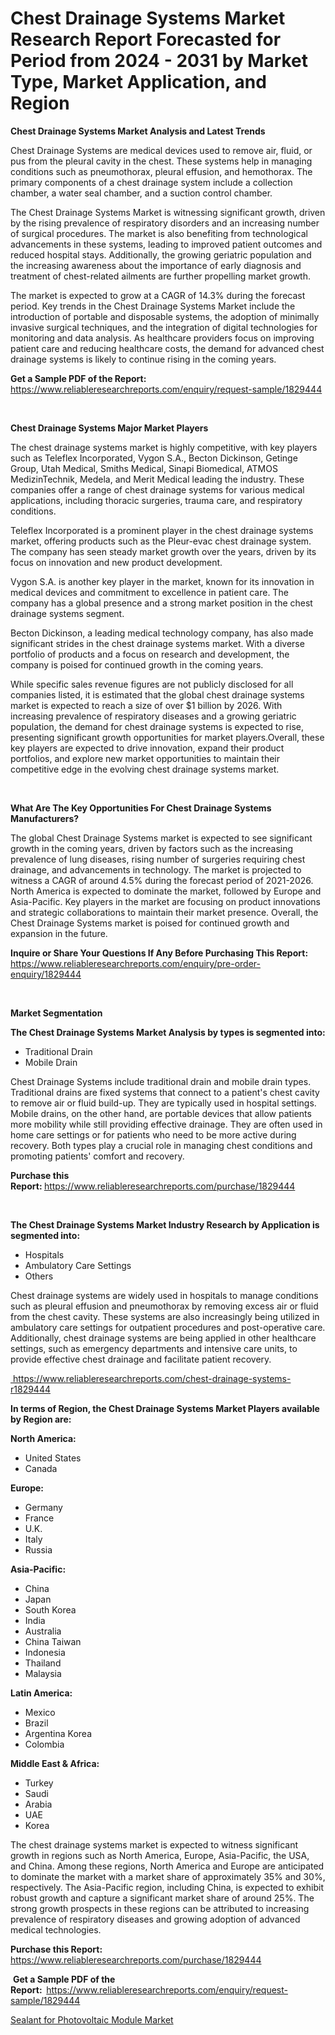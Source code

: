 <p><h1>Chest Drainage Systems Market Research Report Forecasted for Period from 2024 -  2031 by Market Type, Market Application, and Region</h1></p><p><strong>Chest Drainage Systems Market Analysis and Latest Trends</strong></p>
<p><p>Chest Drainage Systems are medical devices used to remove air, fluid, or pus from the pleural cavity in the chest. These systems help in managing conditions such as pneumothorax, pleural effusion, and hemothorax. The primary components of a chest drainage system include a collection chamber, a water seal chamber, and a suction control chamber.</p><p>The Chest Drainage Systems Market is witnessing significant growth, driven by the rising prevalence of respiratory disorders and an increasing number of surgical procedures. The market is also benefiting from technological advancements in these systems, leading to improved patient outcomes and reduced hospital stays. Additionally, the growing geriatric population and the increasing awareness about the importance of early diagnosis and treatment of chest-related ailments are further propelling market growth.</p><p>The market is expected to grow at a CAGR of 14.3% during the forecast period. Key trends in the Chest Drainage Systems Market include the introduction of portable and disposable systems, the adoption of minimally invasive surgical techniques, and the integration of digital technologies for monitoring and data analysis. As healthcare providers focus on improving patient care and reducing healthcare costs, the demand for advanced chest drainage systems is likely to continue rising in the coming years.</p></p>
<p><strong>Get a Sample PDF of the Report:&nbsp;</strong> <a href="https://www.reliableresearchreports.com/enquiry/request-sample/1829444">https://www.reliableresearchreports.com/enquiry/request-sample/1829444</a></p>
<p>&nbsp;</p>
<p><strong>Chest Drainage Systems Major Market Players</strong></p>
<p><p>The chest drainage systems market is highly competitive, with key players such as Teleflex Incorporated, Vygon S.A., Becton Dickinson, Getinge Group, Utah Medical, Smiths Medical, Sinapi Biomedical, ATMOS MedizinTechnik, Medela, and Merit Medical leading the industry. These companies offer a range of chest drainage systems for various medical applications, including thoracic surgeries, trauma care, and respiratory conditions.</p><p>Teleflex Incorporated is a prominent player in the chest drainage systems market, offering products such as the Pleur-evac chest drainage system. The company has seen steady market growth over the years, driven by its focus on innovation and new product development.</p><p>Vygon S.A. is another key player in the market, known for its innovation in medical devices and commitment to excellence in patient care. The company has a global presence and a strong market position in the chest drainage systems segment.</p><p>Becton Dickinson, a leading medical technology company, has also made significant strides in the chest drainage systems market. With a diverse portfolio of products and a focus on research and development, the company is poised for continued growth in the coming years.</p><p>While specific sales revenue figures are not publicly disclosed for all companies listed, it is estimated that the global chest drainage systems market is expected to reach a size of over $1 billion by 2026. With increasing prevalence of respiratory diseases and a growing geriatric population, the demand for chest drainage systems is expected to rise, presenting significant growth opportunities for market players.Overall, these key players are expected to drive innovation, expand their product portfolios, and explore new market opportunities to maintain their competitive edge in the evolving chest drainage systems market.</p></p>
<p>&nbsp;</p>
<p><strong>What Are The Key Opportunities For Chest Drainage Systems Manufacturers?</strong></p>
<p><p>The global Chest Drainage Systems market is expected to see significant growth in the coming years, driven by factors such as the increasing prevalence of lung diseases, rising number of surgeries requiring chest drainage, and advancements in technology. The market is projected to witness a CAGR of around 4.5% during the forecast period of 2021-2026. North America is expected to dominate the market, followed by Europe and Asia-Pacific. Key players in the market are focusing on product innovations and strategic collaborations to maintain their market presence. Overall, the Chest Drainage Systems market is poised for continued growth and expansion in the future.</p></p>
<p><strong>Inquire or Share Your Questions If Any Before Purchasing This Report:</strong> <a href="https://www.reliableresearchreports.com/enquiry/pre-order-enquiry/1829444">https://www.reliableresearchreports.com/enquiry/pre-order-enquiry/1829444</a></p>
<p>&nbsp;</p>
<p><strong>Market Segmentation</strong></p>
<p><strong>The Chest Drainage Systems Market Analysis by types is segmented into:</strong></p>
<p><ul><li>Traditional Drain</li><li>Mobile Drain</li></ul></p>
<p><p>Chest Drainage Systems include traditional drain and mobile drain types. Traditional drains are fixed systems that connect to a patient's chest cavity to remove air or fluid build-up. They are typically used in hospital settings. Mobile drains, on the other hand, are portable devices that allow patients more mobility while still providing effective drainage. They are often used in home care settings or for patients who need to be more active during recovery. Both types play a crucial role in managing chest conditions and promoting patients' comfort and recovery.</p></p>
<p><strong>Purchase this Report:&nbsp;</strong><a href="https://www.reliableresearchreports.com/purchase/1829444">https://www.reliableresearchreports.com/purchase/1829444</a></p>
<p>&nbsp;</p>
<p><strong>The Chest Drainage Systems Market Industry Research by Application is segmented into:</strong></p>
<p><ul><li>Hospitals</li><li>Ambulatory Care Settings</li><li>Others</li></ul></p>
<p><p>Chest drainage systems are widely used in hospitals to manage conditions such as pleural effusion and pneumothorax by removing excess air or fluid from the chest cavity. These systems are also increasingly being utilized in ambulatory care settings for outpatient procedures and post-operative care. Additionally, chest drainage systems are being applied in other healthcare settings, such as emergency departments and intensive care units, to provide effective chest drainage and facilitate patient recovery.</p></p>
<p><a href="https://www.reliableresearchreports.com/chest-drainage-systems-r1829444">&nbsp;https://www.reliableresearchreports.com/chest-drainage-systems-r1829444</a></p>
<p><strong>In terms of Region, the Chest Drainage Systems Market Players available by Region are:</strong></p>
<p>
    <p> <strong> North America: </strong>
        <ul>
            <li>United States</li>
            <li>Canada</li>
        </ul>
        </p> 
    <p> <strong> Europe: </strong>
        <ul>
            <li>Germany</li>
            <li>France</li>
            <li>U.K.</li>
            <li>Italy</li>
            <li>Russia</li>
        </ul>
        </p> 
    <p> <strong> Asia-Pacific: </strong>
        <ul>
            <li>China</li>
            <li>Japan</li>
            <li>South Korea</li>
            <li>India</li>
            <li>Australia</li>
            <li>China Taiwan</li>
            <li>Indonesia</li>
            <li>Thailand</li>
            <li>Malaysia</li>
        </ul>
        </p> 
    <p> <strong> Latin America: </strong>
        <ul>
            <li>Mexico</li>
            <li>Brazil</li>
            <li>Argentina Korea</li>
            <li>Colombia</li>
        </ul>
        </p> 
    <p> <strong> Middle East & Africa: </strong>
        <ul>
            <li>Turkey</li>
            <li>Saudi</li>
            <li>Arabia</li>
            <li>UAE</li>
            <li>Korea</li>
        </ul>
    </p>
    </p>
<p><p>The chest drainage systems market is expected to witness significant growth in regions such as North America, Europe, Asia-Pacific, the USA, and China. Among these regions, North America and Europe are anticipated to dominate the market with a market share of approximately 35% and 30%, respectively. The Asia-Pacific region, including China, is expected to exhibit robust growth and capture a significant market share of around 25%. The strong growth prospects in these regions can be attributed to increasing prevalence of respiratory diseases and growing adoption of advanced medical technologies.</p></p>
<p><strong>Purchase this Report: </strong><a href="https://www.reliableresearchreports.com/purchase/1829444">https://www.reliableresearchreports.com/purchase/1829444</a></p>
<p>&nbsp;<strong>Get a Sample PDF of the Report:&nbsp;&nbsp;</strong><a href="https://www.reliableresearchreports.com/enquiry/request-sample/1829444">https://www.reliableresearchreports.com/enquiry/request-sample/1829444</a></p>
<p><strong></strong></p>
<p><p><a href="https://issuu.com/reportprime-2/docs/sealant-for-photovoltaic-module-market-size-2030.p">Sealant for Photovoltaic Module Market</a></p></p>